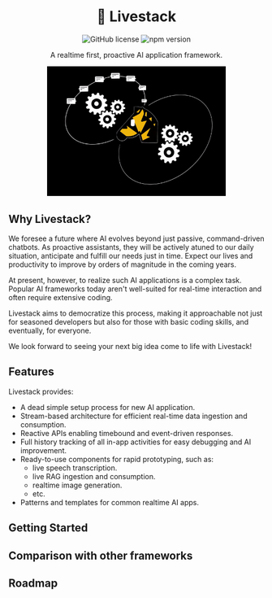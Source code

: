 
<h1 align="center">🦓&nbsp;Livestack
</h1>

<p align="center">
<img src="https://img.shields.io/badge/license-MIT-blue.svg" alt="GitHub license" />
<img src="https://img.shields.io/npm/v/@livestack/core.svg?style=flat" alt="npm version" />
</p>

<p align="center">A realtime first, proactive AI application framework.</p>

<p align="center">
<img src="assets/intro.gif"
     width="70%" height="auto" />
</p>

## Why Livestack?


We foresee a future where AI evolves beyond just passive, command-driven chatbots. As proactive assistants, they will be actively atuned to our daily situation, anticipate and fulfill our needs just in time. Expect our lives and productivity to improve by orders of magnitude in the coming years.

At present, however, to realize such AI applications is a complex task. Popular AI frameworks today aren't well-suited for real-time interaction and often require extensive coding. 

Livestack aims to democratize this process, making it approachable not just for seasoned developers but also for those with basic coding skills, and eventually, for everyone.

We look forward to seeing your next big idea come to life with Livestack!

## Features

Livestack provides:

- A dead simple setup process for new AI application.
- Stream-based architecture for efficient real-time data ingestion and consumption.
- Reactive APIs enabling timebound and event-driven responses.
- Full history tracking of all in-app activities for easy debugging and AI improvement.
- Ready-to-use components for rapid prototyping, such as:
  -  live speech transcription.
  -  live RAG ingestion and consumption.
  -  realtime image generation.
  -  etc.
- Patterns and templates for common realtime AI apps.


## Getting Started


## Comparison with other frameworks

## Roadmap

